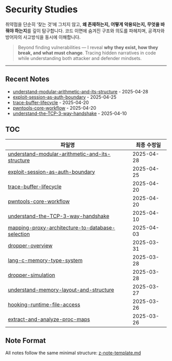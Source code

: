# Security Studies

취약점을 단순히 ‘찾는 것’에 그치지 않고, **왜 존재하는지, 어떻게 악용되는지, 무엇을 바꿔야 하는지**를 깊이 탐구합니다.
코드 이면에 숨겨진 구조와 의도를 파헤치며, 공격자와 방어자의 사고방식을 동시에 이해합니다.

> Beyond finding vulnerabilities — I reveal **why they exist, how they break, and what must change**.
> Tracing hidden narratives in code while understanding both attacker and defender mindsets.

---

## Recent Notes

<!-- RECENT_NOTES_START -->
- [understand-modular-arithmetic-and-its-structure](understand-modular-arithmetic-and-its-structure.md) - 2025-04-28
- [exploit-session-as-auth-boundary](exploit-session-as-auth-boundary.md) - 2025-04-25
- [trace-buffer-lifecycle](trace-buffer-lifecycle.md) - 2025-04-20
- [pwntools-core-workflow](pwntools-core-workflow.md) - 2025-04-20
- [understand-the-TCP-3-way-handshake](understand-the-TCP-3-way-handshake.md) - 2025-04-10
<!-- RECENT_NOTES_END -->

## TOC

<!-- TOC_START -->
| 파일명 | 최종 수정일 |
|--------|-------------|
| [understand-modular-arithmetic-and-its-structure](understand-modular-arithmetic-and-its-structure.md) | 2025-04-28 |
| [exploit-session-as-auth-boundary](exploit-session-as-auth-boundary.md) | 2025-04-25 |
| [trace-buffer-lifecycle](trace-buffer-lifecycle.md) | 2025-04-20 |
| [pwntools-core-workflow](pwntools-core-workflow.md) | 2025-04-20 |
| [understand-the-TCP-3-way-handshake](understand-the-TCP-3-way-handshake.md) | 2025-04-10 |
| [mapping-proxy-architecture-to-database-selection](mapping-proxy-architecture-to-database-selection.md) | 2025-04-03 |
| [dropper-overview](dropper-overview.md) | 2025-03-31 |
| [lang-c-memory-type-system](lang-c-memory-type-system.md) | 2025-03-28 |
| [dropper-simulation](dropper-simulation.md) | 2025-03-28 |
| [understand-memory-layout-and-structure](understand-memory-layout-and-structure.md) | 2025-03-27 |
| [hooking-runtime-file-access](hooking-runtime-file-access.md) | 2025-03-26 |
| [extract-and-analyze-proc-maps](extract-and-analyze-proc-maps.md) | 2025-03-26 |
<!-- TOC_END -->

## Note Format

All notes follow the same minimal structure: [z-note-template.md](z-note-template.md)
